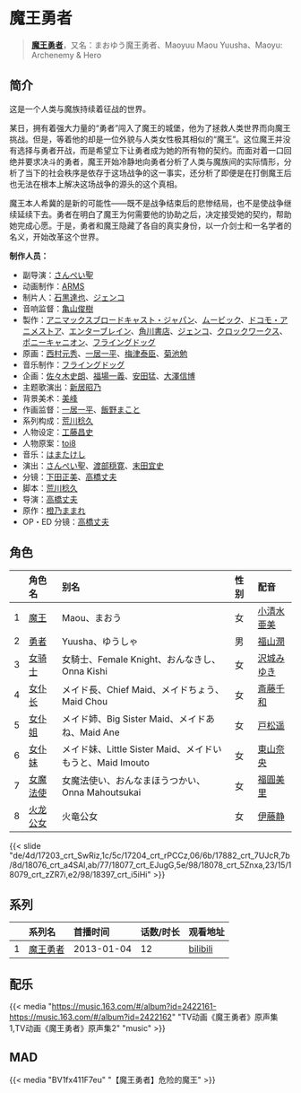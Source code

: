 # 魔王勇者


> <u>**[魔王勇者](https://bgm.tv/subject/43197)**</u>，又名：まおゆう魔王勇者、Maoyuu Maou Yuusha、Maoyu: Archenemy &amp; Hero

## 简介

这是一个人类与魔族持续着征战的世界。

某日，拥有着强大力量的“勇者”闯入了魔王的城堡，他为了拯救人类世界而向魔王挑战。但是，等着他的却是一位外貌与人类女性极其相似的“魔王”。这位魔王并没有选择与勇者开战，而是希望立下让勇者成为她的所有物的契约。而面对着一口回绝并要求决斗的勇者，魔王开始冷静地向勇者分析了人类与魔族间的实际情形，分析了当下的社会秩序是依存于这场战争的这一事实，还分析了即便是在打倒魔王后也无法在根本上解决这场战争的源头的这个真相。

魔王本人希冀的是新的可能性——既不是战争结束后的悲惨结局，也不是使战争继续延续下去。勇者在明白了魔王为何需要他的协助之后，决定接受她的契约，帮助她完成心愿。于是，勇者和魔王隐藏了各自的真实身份，以一介剑士和一名学者的名义，开始改革这个世界。

**制作人员：**
- 副导演：[さんぺい聖](https://bgm.tv/person/13718)
- 动画制作：[ARMS](https://bgm.tv/person/1436)
- 制片人：[石黒達也](https://bgm.tv/person/49513)、[ジェンコ](https://bgm.tv/person/220)
- 音响监督：[亀山俊樹](https://bgm.tv/person/77)
- 製作：[アニマックスブロードキャスト・ジャパン](https://bgm.tv/person/3683)、[ムービック](https://bgm.tv/person/310)、[ドコモ・アニメストア](https://bgm.tv/person/34080)、[エンターブレイン](https://bgm.tv/person/1581)、[角川書店](https://bgm.tv/person/518)、[ジェンコ](https://bgm.tv/person/220)、[クロックワークス](https://bgm.tv/person/1492)、[ポニーキャニオン](https://bgm.tv/person/64)、[フライングドッグ](https://bgm.tv/person/3440)
- 原画：[西村元秀](https://bgm.tv/person/52126)、[一居一平](https://bgm.tv/person/19478)、[梅津泰臣](https://bgm.tv/person/1354)、[菊池勉](https://bgm.tv/person/25662)
- 音乐制作：[フライングドッグ](https://bgm.tv/person/3440)
- 企画：[佐々木史朗](https://bgm.tv/person/79)、[福場一義](https://bgm.tv/person/3595)、[安田猛](https://bgm.tv/person/710)、[大澤信博](https://bgm.tv/person/3548)
- 主题歌演出：[新居昭乃](https://bgm.tv/person/6281)
- 背景美术：[美峰](https://bgm.tv/person/27305)
- 作画监督：[一居一平](https://bgm.tv/person/19478)、[飯野まこと](https://bgm.tv/person/18772)
- 系列构成：[荒川稔久](https://bgm.tv/person/74)
- 人物设定：[工藤昌史](https://bgm.tv/person/2562)
- 人物原案：[toi8](https://bgm.tv/person/6860)
- 音乐：[はまたけし](https://bgm.tv/person/9470)
- 演出：[さんぺい聖](https://bgm.tv/person/13718)、[渡部穏寛](https://bgm.tv/person/23345)、[末田宜史](https://bgm.tv/person/14755)
- 分镜：[下田正美](https://bgm.tv/person/278)、[高橋丈夫](https://bgm.tv/person/1611)
- 脚本：[荒川稔久](https://bgm.tv/person/74)
- 导演：[高橋丈夫](https://bgm.tv/person/1611)
- 原作：[橙乃ままれ](https://bgm.tv/person/8015)
- OP・ED 分镜：[高橋丈夫](https://bgm.tv/person/1611)

## 角色

|     |   角色名   |   别名  | 性别 |  配音  |
|:--- |:------  |:----      |:---  |:--   |
| 1 | [魔王](https://bgm.tv/character/17203) | Maou、まおう | 女 | [小清水亜美](https://bgm.tv/person/4474) |
| 2 | [勇者](https://bgm.tv/character/17204) | Yuusha、ゆうしゃ | 男 | [福山潤](https://bgm.tv/person/3818) |
| 3 | [女骑士](https://bgm.tv/character/17882) | 女騎士、Female Knight、おんなきし、Onna Kishi | 女 | [沢城みゆき](https://bgm.tv/person/4244) |
| 4 | [女仆长](https://bgm.tv/character/18076) | メイド長、Chief Maid、メイドちょう、Maid Chou | 女 | [斎藤千和](https://bgm.tv/person/4249) |
| 5 | [女仆姐](https://bgm.tv/character/18077) | メイド姉、Big Sister Maid、メイドあね、Maid Ane | 女 | [戸松遥](https://bgm.tv/person/4856) |
| 6 | [女仆妹](https://bgm.tv/character/18078) | メイド妹、Little Sister Maid、メイドいもうと、Maid Imouto | 女 | [東山奈央](https://bgm.tv/person/6010) |
| 7 | [女魔法使](https://bgm.tv/character/18079) | 女魔法使い、おんなまほうつかい、Onna Mahoutsukai | 女 | [福圓美里](https://bgm.tv/person/4372) |
| 8 | [火龙公女](https://bgm.tv/character/18397) | 火竜公女 | 女 | [伊藤静](https://bgm.tv/person/4272) |

{{< slide "de/4d/17203_crt_SwRiz,1c/5c/17204_crt_rPCCz,06/6b/17882_crt_7UJcR,7b/8d/18076_crt_a4SAl,ab/77/18077_crt_EJugG,5e/98/18078_crt_5Znxa,23/15/18079_crt_zZR7i,e2/98/18397_crt_i5iHi" >}}

## 系列

|     |   系列名   |   首播时间  | 话数/时长  | 观看地址 |
|:---  |:------    |:----      |:---       |:---  |
| 1 |[魔王勇者](https://bgm.tv/subject/43197)| 2013-01-04 | 12 | [bilibili](https://www.bilibili.com/bangumi/play/ep8244)  |

## 配乐

{{< media "https://music.163.com/#/album?id=2422161-https://music.163.com/#/album?id=2422162"
"TV动画《魔王勇者》原声集1,TV动画《魔王勇者》原声集2"
"music" >}}


## MAD

{{< media  "BV1fx411F7eu" 
"【魔王勇者】危险的魔王" >}}
